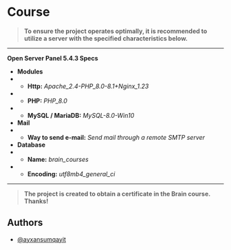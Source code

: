 # Course

> **To ensure the project operates optimally, it is recommended to utilize a server with the specified characteristics below.**

---

**Open Server Panel 5.4.3 Specs**
- **Modules**
- - **Http:** *Apache_2.4-PHP_8.0-8.1+Nginx_1.23*
- - **PHP:** *PHP_8.0*
- - **MySQL / MariaDB:** *MySQL-8.0-Win10*
- **Mail**
- - **Way to send e-mail:** *Send mail through a remote SMTP server*
- **Database**
- - **Name:** *brain_courses*
- - **Encoding:** *utf8mb4_general_ci*

---

> **The project is created to obtain a certificate in the Brain course. Thanks!**

## Authors

- [@ayxansumqayit](https://github.com/ayxansumqayit)